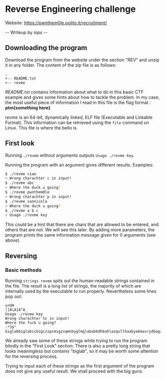 # Reverse Engineering challenge
Website: https://pwnthem0le.polito.it/recruitment/

-- Writeup by *iops* --

## Downloading the program
Download the program from the website under the section "REV" and unzip it in any folder. The content of the zip file is as follows:

```
.
+-- README.txt
+-- revme
```

*README.txt* contains information about what to do in this basic CTF example and gives some hints about how to tackle the problem.
In my case, the most useful piece of information I read in this file is the flag format : **ptm{something here}**

*revme* is an 64-bit, dynamically linked, ELF file (Executable and Linkable Format). This information can be retrieved using the `file` command on Linux.
This file is where the bello is.

## First look
Running `./revme` without arguments outputs `Usage ./revme key`.

Running the program with an argument gives different results. Examples:
```bash
$ ./revme ciao
> Wrong charachter c in input!
$ ./revme abc
> Where the duck u going?
$ ./revme pwnthem0le
> Wrong charachter p in input!
$ ./revme sannicola
> Where the duck u going?
$ ./revme a b c
> Usage ./revme key
```

This could be a hint that there are chars that are allowed to be entered, and others that are not. We will see this later.
By adding more parameters, the program prints the same information message given for 0 arguments (see above).

## Reversing
### Basic methods

Running `strings revme` spits out the human-readable strings contained in the file.
The result is a long list of strings, the majority of which are internally used by the executable to run properly. Nevertheless some lines pop out:

```
u+UH
[]A\A]A^A_
Usage ./revme key
Wrong charachter %c in input!
Where the fuck u going?
:*3$"
biglabbiglabicbigczzpcmigzxqmnbyglmglababbdhbahlazqxllhaabyabmasrydbagzbbmatbiglalzbipbvibbzcpgigcgvbiiclymglmlqmnqqlealamaaeabibigabiglabbiglab
```

We already saw some of these strings while trying to run the program blindly in the "First Look" section.
There is also a pretty long string that looks meaningless but contains "biglab", so it may be worth some attention for the reversing process.

Trying to input each of these strings as the first argument of the program does not give any useful result. We shall proceed with the big guns.
